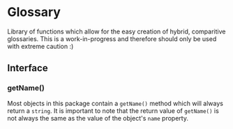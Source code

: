# Glossary

Library of functions which allow for the easy creation of hybrid, comparitive glossaries. This is a work-in-progress and therefore should only be used with extreme caution :)

## Interface

### getName()

Most objects in this package contain a `getName()` method which will always return a `string`. It is important to note that the return value of `getName()` is not always the same as the value of the object's `name` property.
